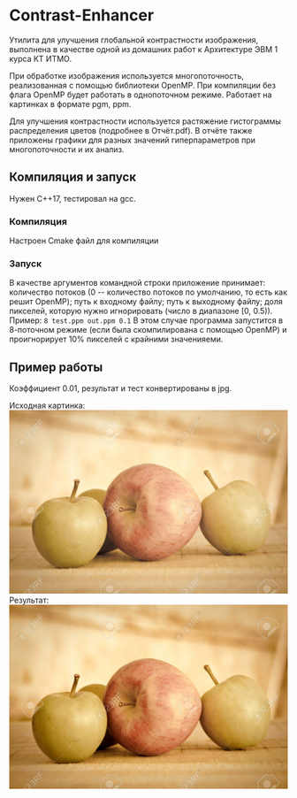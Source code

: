 # Contrast-Enhancer
Утилита для улучшения глобальной контрастности изображения, выполнена в качестве одной из домашних работ к Архитектуре ЭВМ 1 курса КТ ИТМО.

При обработке изображения используется многопоточность, реализованная с помощью библиотеки OpenMP. При компиляции без флага OpenMP будет работать в однопоточном режиме. Работает на картинках в формате pgm, ppm.

Для улучшения контрастности используется растяжение гистограммы распределения цветов (подробнее в Отчёт.pdf). В отчёте также приложены графики для разных значений гиперпараметров при многопоточности и их анализ.

## Компиляция и запуск

Нужен C++17, тестировал на gcc.

### Компиляция
Настроен Cmake файл для компиляции

### Запуск

В качестве аргументов командной строки приложение принимает: количество потоков (0 -- количество потоков по умолчанию, то есть как решит OpenMP); путь к входному файлу; путь к выходному файлу; доля пикселей, которую нужно игнорировать (число в диапазоне [0, 0.5)).
Пример: `8 test.ppm out.ppm 0.1`
В этом случае программа запустится в 8-поточном режиме (если была скомпилирована с помощью OpenMP) и проигнорирует 10% пикселей с крайними значенияеми.

## Пример работы
Коэффициент 0.01, результат и тест конвертированы в jpg.

Исходная картинка:
![Исходная картинка](https://github.com/LunaticAwesome/Contrast-Enhancer/blob/main/example.jpg)
Результат:
![Результат](https://github.com/LunaticAwesome/Contrast-Enhancer/blob/main/out.jpg)
